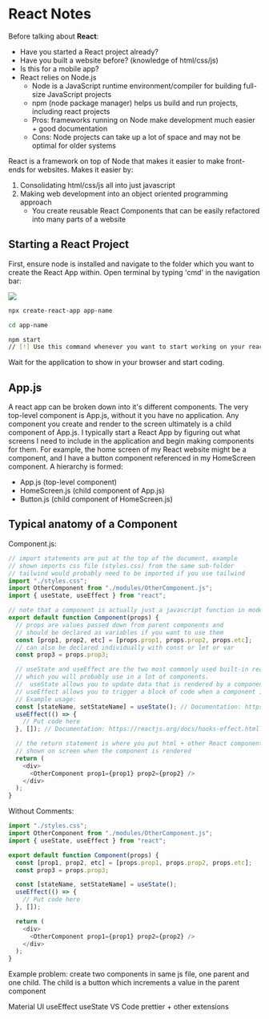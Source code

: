 # React Notes

Before talking about **React**:

- Have you started a React project already?
- Have you built a website before? (knowledge of html/css/js)
- Is this for a mobile app?
- React relies on Node.js
  - Node is a JavaScript runtime environment/compiler for building full-size JavaScript projects
  - npm (node package manager) helps us build and run projects, including react projects
  - Pros: frameworks running on Node make development much easier + good documentation
  - Cons: Node projects can take up a lot of space and may not be optimal for older systems

React is a framework on top of Node that makes it easier to make front-ends for websites. Makes it easier by:

1. Consolidating html/css/js all into just javascript
2. Making web development into an object oriented programming approach
   - You create reusable React Components that can be easily refactored into many parts of a website

## Starting a React Project

First, ensure node is installed and navigate to the folder which you want to create the React App within. Open terminal by typing 'cmd' in the navigation bar:

![](https://example.com/your-image.png)

```sh
npx create-react-app app-name
```

```sh
cd app-name
```

```sh
npm start
// [!] Use this command whenever you want to start working on your react application
```

Wait for the application to show in your browser and start coding.

## App.js

A react app can be broken down into it's different components. The very top-level component is App.js, without it you have no application. Any component you create and render to the screen ultimately is a child component of App.js. I typically start a React App by figuring out what screens I need to include in the application and begin making components for them. For example, the home screen of my React website might be a component, and I have a button component referenced in my HomeScreen component. A hierarchy is formed:

- App.js (top-level component)
- HomeScreen.js (child component of App.js)
- Button.js (child component of HomeScreen.js)

## Typical anatomy of a Component

Component.js:

```js
// import statements are put at the top of the document, example
// shown imports css file (styles.css) from the same sub-folder
// tailwind would probably need to be imported if you use tailwind
import "./styles.css";
import OtherComponent from "./modules/OtherComponent.js";
import { useState, useEffect } from "react";

// note that a component is actually just a javascript function in modern React
export default function Component(props) {
  // props are values passed down from parent components and
  // should be declared as variables if you want to use them
  const [prop1, prop2, etc] = [props.prop1, props.prop2, props.etc];
  // can also be declared individually with const or let or var
  const prop3 = props.prop3;

  // useState and useEffect are the two most commonly used built-in react functions
  // which you will probably use in a lot of components.
  //  useState allows you to update data that is rendered by a component
  // useEffect allows you to trigger a block of code when a component is re-rendered or when a state changes
  // Example usage:
  const [stateName, setStateName] = useState(); // Documentation: https://reactjs.org/docs/hooks-state.html
  useEffect(() => {
    // Put code here
  }, []); // Documentation: https://reactjs.org/docs/hooks-effect.html

  // the return statement is where you put html + other React components that are
  // shown on screen when the component is rendered
  return (
    <div>
      <OtherComponent prop1={prop1} prop2={prop2} />
    </div>
  );
}
```

Without Comments:

```js
import "./styles.css";
import OtherComponent from "./modules/OtherComponent.js";
import { useState, useEffect } from "react";

export default function Component(props) {
  const [prop1, prop2, etc] = [props.prop1, props.prop2, props.etc];
  const prop3 = props.prop3;

  const [stateName, setStateName] = useState();
  useEffect(() => {
    // Put code here
  }, []);

  return (
    <div>
      <OtherComponent prop1={prop1} prop2={prop2} />
    </div>
  );
}
```

Example problem: create two components in same js file, one parent and one child. The child is a button which increments a value in the parent component

Material UI
useEffect
useState
VS Code
prettier + other extensions
